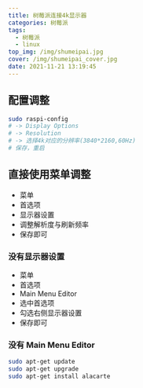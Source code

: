 ```yaml
---
title: 树莓派连接4k显示器
categories: 树莓派
tags:
  - 树莓派
  - linux
top_img: /img/shumeipai.jpg
cover: /img/shumeipai_cover.jpg
date: 2021-11-21 13:19:45
---
```


## 配置调整

```bash
sudo raspi-config
# -> Display Options
# -> Resolution
# -> 选择4k对应的分辨率(3840*2160,60Hz)
# 保存，重启
```

## 直接使用菜单调整

- 菜单
- 首选项
- 显示器设置
- 调整解析度与刷新频率
- 保存即可

### 没有显示器设置

- 菜单
- 首选项
- Main Menu Editor
- 选中首选项
- 勾选右侧显示器设置
- 保存即可

### 没有 Main Menu Editor

```bash
sudo apt-get update
sudo apt-get upgrade
sudo apt-get install alacarte
```



